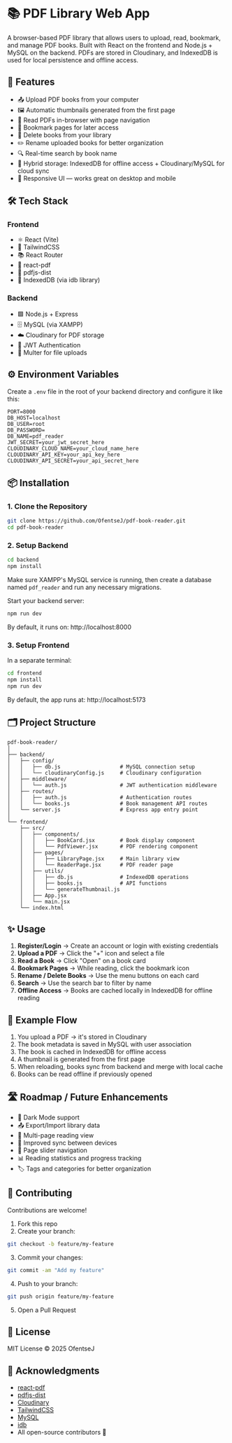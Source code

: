 # 📚 PDF Library Web App

A browser-based PDF library that allows users to upload, read, bookmark, and manage PDF books. Built with React on the frontend and Node.js + MySQL on the backend. PDFs are stored in Cloudinary, and IndexedDB is used for local persistence and offline access.

## 🚀 Features

* 📤 Upload PDF books from your computer
* 🖼️ Automatic thumbnails generated from the first page
* 📖 Read PDFs in-browser with page navigation
* 🔖 Bookmark pages for later access
* 🧹 Delete books from your library
* ✏️ Rename uploaded books for better organization
* 🔍 Real-time search by book name
* 💾 Hybrid storage: IndexedDB for offline access + Cloudinary/MySQL for cloud sync
* 📱 Responsive UI — works great on desktop and mobile

## 🛠️ Tech Stack

### Frontend
* ⚛️ React (Vite)
* 🎨 TailwindCSS
* 📚 React Router
* 🧩 react-pdf
* 🧠 pdfjs-dist
* 💾 IndexedDB (via idb library)

### Backend
* 🟩 Node.js + Express
* 🗄️ MySQL (via XAMPP)
* ☁️ Cloudinary for PDF storage
* 🔐 JWT Authentication
* 📁 Multer for file uploads

## ⚙️ Environment Variables

Create a `.env` file in the root of your backend directory and configure it like this:
```env
PORT=8000
DB_HOST=localhost
DB_USER=root
DB_PASSWORD=
DB_NAME=pdf_reader
JWT_SECRET=your_jwt_secret_here
CLOUDINARY_CLOUD_NAME=your_cloud_name_here
CLOUDINARY_API_KEY=your_api_key_here
CLOUDINARY_API_SECRET=your_api_secret_here
```

## 📦 Installation

### 1. Clone the Repository
```bash
git clone https://github.com/OfentseJ/pdf-book-reader.git
cd pdf-book-reader
```

### 2. Setup Backend
```bash
cd backend
npm install
```

Make sure XAMPP's MySQL service is running, then create a database named `pdf_reader` and run any necessary migrations.

Start your backend server:
```bash
npm run dev
```

By default, it runs on: http://localhost:8000

### 3. Setup Frontend

In a separate terminal:
```bash
cd frontend
npm install
npm run dev
```

By default, the app runs at: http://localhost:5173

## 🗂️ Project Structure
```
pdf-book-reader/
│
├── backend/
│   ├── config/
│   │   ├── db.js                   # MySQL connection setup
│   │   └── cloudinaryConfig.js     # Cloudinary configuration
│   ├── middleware/
│   │   └── auth.js                 # JWT authentication middleware
│   ├── routes/
│   │   ├── auth.js                 # Authentication routes
│   │   └── books.js                # Book management API routes
│   └── server.js                   # Express app entry point
│
└── frontend/
    ├── src/
    │   ├── components/
    │   │   ├── BookCard.jsx        # Book display component
    │   │   └── PdfViewer.jsx       # PDF rendering component
    │   ├── pages/
    │   │   ├── LibraryPage.jsx     # Main library view
    │   │   └── ReaderPage.jsx      # PDF reader page
    │   ├── utils/
    │   │   ├── db.js               # IndexedDB operations
    │   │   ├── books.js            # API functions
    │   │   └── generateThumbnail.js
    │   ├── App.jsx
    │   └── main.jsx
    └── index.html
```

## ✨ Usage

1. **Register/Login** → Create an account or login with existing credentials
2. **Upload a PDF** → Click the "+" icon and select a file
3. **Read a Book** → Click "Open" on a book card
4. **Bookmark Pages** → While reading, click the bookmark icon
5. **Rename / Delete Books** → Use the menu buttons on each card
6. **Search** → Use the search bar to filter by name
7. **Offline Access** → Books are cached locally in IndexedDB for offline reading

## 🧩 Example Flow

1. You upload a PDF → it's stored in Cloudinary
2. The book metadata is saved in MySQL with user association
3. The book is cached in IndexedDB for offline access
4. A thumbnail is generated from the first page
5. When reloading, books sync from backend and merge with local cache
6. Books can be read offline if previously opened

## 🛣️ Roadmap / Future Enhancements

* 🌙 Dark Mode support
* 📤 Export/Import library data
* 📄 Multi-page reading view
* 🔄 Improved sync between devices
* 🎯 Page slider navigation
* 📊 Reading statistics and progress tracking
* 🏷️ Tags and categories for better organization

## 🤝 Contributing

Contributions are welcome!

1. Fork this repo
2. Create your branch:
```bash
git checkout -b feature/my-feature
```
3. Commit your changes:
```bash
git commit -am "Add my feature"
```
4. Push to your branch:
```bash
git push origin feature/my-feature
```
5. Open a Pull Request

## 📄 License

MIT License © 2025 OfentseJ

## 🙏 Acknowledgments

* [react-pdf](https://github.com/wojtekmaj/react-pdf)
* [pdfjs-dist](https://github.com/mozilla/pdf.js)
* [Cloudinary](https://cloudinary.com/)
* [TailwindCSS](https://tailwindcss.com/)
* [MySQL](https://www.mysql.com/)
* [idb](https://github.com/jakearchibald/idb)
* All open-source contributors 💙
